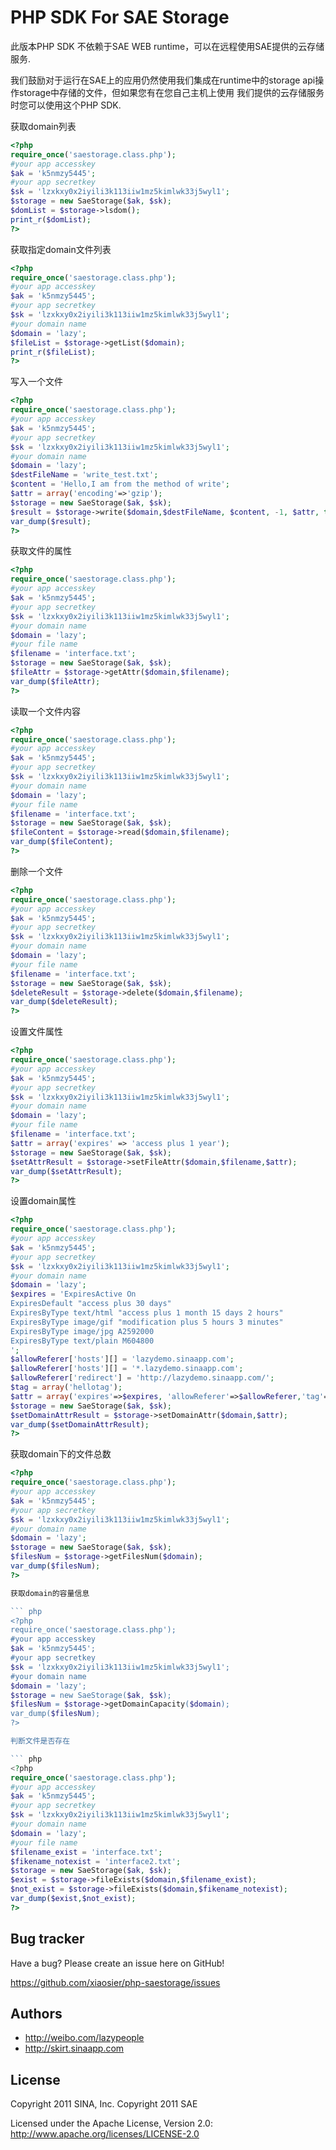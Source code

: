 PHP SDK For SAE Storage
=================

此版本PHP SDK 不依赖于SAE WEB runtime，可以在远程使用SAE提供的云存储服务.

我们鼓励对于运行在SAE上的应用仍然使用我们集成在runtime中的storage api操作storage中存储的文件，但如果您有在您自己主机上使用
我们提供的云存储服务时您可以使用这个PHP SDK.

获取domain列表
``` php
<?php
require_once('saestorage.class.php');
#your app accesskey
$ak = 'k5nmzy5445';
#your app secretkey
$sk = 'lzxkxy0x2iyili3k113iiw1mz5kimlwk33j5wyl1';
$storage = new SaeStorage($ak, $sk);
$domList = $storage->lsdom();
print_r($domList);
?>
```

获取指定domain文件列表

``` php
<?php
require_once('saestorage.class.php');
#your app accesskey
$ak = 'k5nmzy5445';
#your app secretkey
$sk = 'lzxkxy0x2iyili3k113iiw1mz5kimlwk33j5wyl1';
#your domain name
$domain = 'lazy';
$fileList = $storage->getList($domain);
print_r($fileList);
?>
```

写入一个文件

``` php
<?php
require_once('saestorage.class.php');
#your app accesskey
$ak = 'k5nmzy5445';
#your app secretkey
$sk = 'lzxkxy0x2iyili3k113iiw1mz5kimlwk33j5wyl1';
#your domain name
$domain = 'lazy';
$destFileName = 'write_test.txt';
$content = 'Hello,I am from the method of write';
$attr = array('encoding'=>'gzip');
$storage = new SaeStorage($ak, $sk);
$result = $storage->write($domain,$destFileName, $content, -1, $attr, true);
var_dump($result);
?>
```

获取文件的属性

``` php
<?php
require_once('saestorage.class.php');
#your app accesskey
$ak = 'k5nmzy5445';
#your app secretkey
$sk = 'lzxkxy0x2iyili3k113iiw1mz5kimlwk33j5wyl1';
#your domain name
$domain = 'lazy';
#your file name
$filename = 'interface.txt';
$storage = new SaeStorage($ak, $sk);
$fileAttr = $storage->getAttr($domain,$filename);
var_dump($fileAttr);
?>
```

读取一个文件内容

``` php
<?php
require_once('saestorage.class.php');
#your app accesskey
$ak = 'k5nmzy5445';
#your app secretkey
$sk = 'lzxkxy0x2iyili3k113iiw1mz5kimlwk33j5wyl1';
#your domain name
$domain = 'lazy';
#your file name
$filename = 'interface.txt';
$storage = new SaeStorage($ak, $sk);
$fileContent = $storage->read($domain,$filename);
var_dump($fileContent);
?>
```

删除一个文件

``` php
<?php
require_once('saestorage.class.php');
#your app accesskey
$ak = 'k5nmzy5445';
#your app secretkey
$sk = 'lzxkxy0x2iyili3k113iiw1mz5kimlwk33j5wyl1';
#your domain name
$domain = 'lazy';
#your file name
$filename = 'interface.txt';
$storage = new SaeStorage($ak, $sk);
$deleteResult = $storage->delete($domain,$filename);
var_dump($deleteResult);
?>
```

设置文件属性

``` php
<?php
require_once('saestorage.class.php');
#your app accesskey
$ak = 'k5nmzy5445';
#your app secretkey
$sk = 'lzxkxy0x2iyili3k113iiw1mz5kimlwk33j5wyl1';
#your domain name
$domain = 'lazy';
#your file name
$filename = 'interface.txt';
$attr = array('expires' => 'access plus 1 year');
$storage = new SaeStorage($ak, $sk);
$setAttrResult = $storage->setFileAttr($domain,$filename,$attr);
var_dump($setAttrResult);
?>
```

设置domain属性

``` php
<?php
require_once('saestorage.class.php');
#your app accesskey
$ak = 'k5nmzy5445';
#your app secretkey
$sk = 'lzxkxy0x2iyili3k113iiw1mz5kimlwk33j5wyl1';
#your domain name
$domain = 'lazy';
$expires = 'ExpiresActive On
ExpiresDefault "access plus 30 days"
ExpiresByType text/html "access plus 1 month 15 days 2 hours"
ExpiresByType image/gif "modification plus 5 hours 3 minutes"
ExpiresByType image/jpg A2592000
ExpiresByType text/plain M604800
';
$allowReferer['hosts'][] = 'lazydemo.sinaapp.com';
$allowReferer['hosts'][] = '*.lazydemo.sinaapp.com';
$allowReferer['redirect'] = 'http://lazydemo.sinaapp.com/';
$tag = array('hellotag');
$attr = array('expires'=>$expires, 'allowReferer'=>$allowReferer,'tag'=>$tag);
$storage = new SaeStorage($ak, $sk);
$setDomainAttrResult = $storage->setDomainAttr($domain,$attr);
var_dump($setDomainAttrResult);
?>
```

获取domain下的文件总数

``` php
<?php
require_once('saestorage.class.php');
#your app accesskey
$ak = 'k5nmzy5445';
#your app secretkey
$sk = 'lzxkxy0x2iyili3k113iiw1mz5kimlwk33j5wyl1';
#your domain name
$domain = 'lazy';
$storage = new SaeStorage($ak, $sk);
$filesNum = $storage->getFilesNum($domain);
var_dump($filesNum);
?>

获取domain的容量信息

``` php
<?php
require_once('saestorage.class.php');
#your app accesskey
$ak = 'k5nmzy5445';
#your app secretkey
$sk = 'lzxkxy0x2iyili3k113iiw1mz5kimlwk33j5wyl1';
#your domain name
$domain = 'lazy';
$storage = new SaeStorage($ak, $sk);
$filesNum = $storage->getDomainCapacity($domain);
var_dump($filesNum);
?>

判断文件是否存在

``` php
<?php
require_once('saestorage.class.php');
#your app accesskey
$ak = 'k5nmzy5445';
#your app secretkey
$sk = 'lzxkxy0x2iyili3k113iiw1mz5kimlwk33j5wyl1';
#your domain name
$domain = 'lazy';
#your file name
$filename_exist = 'interface.txt';
$fikename_notexist = 'interface2.txt';
$storage = new SaeStorage($ak, $sk);
$exist = $storage->fileExists($domain,$filename_exist);
$not_exist = $storage->fileExists($domain,$fikename_notexist);
var_dump($exist,$not_exist);
?>
```

Bug tracker
-----------

Have a bug? Please create an issue here on GitHub!

https://github.com/xiaosier/php-saestorage/issues


Authors
-------

+ http://weibo.com/lazypeople
+ http://skirt.sinaapp.com


License
---------------------

Copyright 2011 SINA, Inc.
Copyright 2011 SAE

Licensed under the Apache License, Version 2.0: http://www.apache.org/licenses/LICENSE-2.0